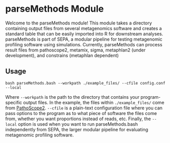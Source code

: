 # parseMethods Module

Welcome to the parseMethods module! This module takes a directory containing output files from several metagenomics software and creates a standard table that can be easily imported into R for downstream analyses.
parseMethods is part of SEPA, a modular pipeline for testing metagenomic profiling software using simulations. Currently, parseMethods can process result files from pathoscope2, metamix, sigma, metaphlan2 (under development), and constrains (metaphlan dependent)

## Usage

    bash parseMethods.bash --workpath ./example_files/ --cfile config.conf --local

Where `--workpath` is the path to the directory that contains your program-specific output files. In the example, the files within `./example_files/` come from [PathoScope2](https://github.com/PathoScope/PathoScope). `--cfile` is a plain-text configuration file where you can pass options to the program as to what piece of software the files come from, whether you want proportions instead of reads, etc. Finally, the `--local` option is used when you want to run parseMethods.bash independently from SEPA, the larger modular pipeline for evaluating metagenomic profiling software.
